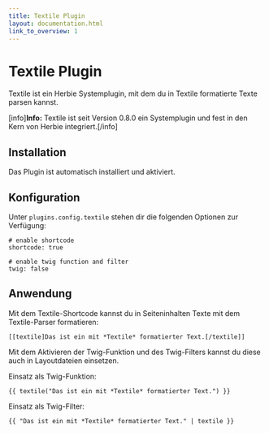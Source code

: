```yaml
---
title: Textile Plugin
layout: documentation.html
link_to_overview: 1
---
```


# Textile Plugin

Textile ist ein Herbie Systemplugin, mit dem du in Textile formatierte Texte parsen kannst.

[info]**Info:** Textile ist seit Version 0.8.0 ein Systemplugin und fest in den Kern von Herbie integriert.[/info]


## Installation

Das Plugin ist automatisch installiert und aktiviert.


## Konfiguration

Unter `plugins.config.textile` stehen dir die folgenden Optionen zur Verfügung:

    # enable shortcode
    shortcode: true
    
    # enable twig function and filter
    twig: false


## Anwendung

Mit dem Textile-Shortcode kannst du in Seiteninhalten Texte mit dem Textile-Parser formatieren: 

    [[textile]Das ist ein mit *Textile* formatierter Text.[/textile]]

Mit dem Aktivieren der Twig-Funktion und des Twig-Filters kannst du diese auch in Layoutdateien einsetzen.

Einsatz als Twig-Funktion:

    {{ textile("Das ist ein mit *Textile* formatierter Text.") }}
    
Einsatz als Twig-Filter:

    {{ "Das ist ein mit *Textile* formatierter Text." | textile }}

